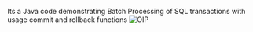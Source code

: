 Its a Java code demonstrating Batch Processing of SQL transactions with usage commit and rollback functions
![OIP](https://github.com/abhijit-nashi/BatchSqlTransactions-UsingJava/assets/155634784/195b1735-4838-48c2-ae20-2f2952ce12e8)
